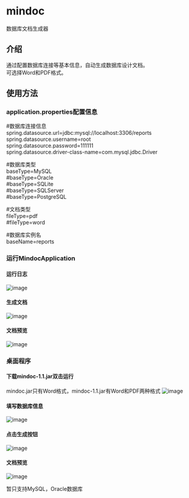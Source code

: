 # mindoc
数据库文档生成器

## 介绍
通过配置数据库连接等基本信息，自动生成数据库设计文档。<br> 
可选择Word和PDF格式。

## 使用方法

### application.properties配置信息

#数据库连接信息<br> 
spring.datasource.url=jdbc:mysql://localhost:3306/reports<br> 
spring.datasource.username=root<br> 
spring.datasource.password=111111<br> 
spring.datasource.driver-class-name=com.mysql.jdbc.Driver<br> 

#数据库类型<br> 
baseType=MySQL<br> 
#baseType=Oracle<br> 
#baseType=SQLite<br> 
#baseType=SQLServer<br> 
#baseType=PostgreSQL<br> 

#文档类型<br> 
fileType=pdf<br> 
#fileType=word<br> 

#数据库实例名<br> 
baseName=reports

### 运行MindocApplication

#### 运行日志
![image](https://github.com/daiwenlong/mindoc/blob/master/images/log.png)

#### 生成文档
![image](https://github.com/daiwenlong/mindoc/blob/master/images/show.png)

#### 文档预览
![image](https://github.com/daiwenlong/mindoc/blob/master/images/table.png)


### 桌面程序
#### 下载mindoc-1.1.jar双击运行
mindoc.jar只有Word格式，mindoc-1.1.jar有Word和PDF两种格式
![image](https://github.com/daiwenlong/mindoc/blob/master/images/desk.png)

#### 填写数据库信息
![image](https://github.com/daiwenlong/mindoc/blob/master/images/data.png)

#### 点击生成按钮
![image](https://github.com/daiwenlong/mindoc/blob/master/images/view.png)

#### 文档预览
![image](https://github.com/daiwenlong/mindoc/blob/master/images/show1.png)

暂只支持MySQL，Oracle数据库







